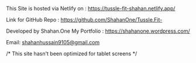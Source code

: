
This Site is hosted via Netlify on : https://tussle-fit-shahan.netlify.app/

Link for GitHub Repo : https://github.com/ShahanOne/Tussle.Fit-

Developed by Shahan.One
My Portfolio : https://shahanone.wordpress.com/

Email: shahanhussain9105@gmail.com


/* This site hasn't been optimized for tablet screens */
